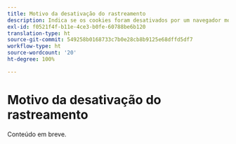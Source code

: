 ```yaml
---
title: Motivo da desativação do rastreamento
description: Indica se os cookies foram desativados por um navegador móvel ou desktop.
exl-id: f0521f4f-b11e-4ce3-b0fe-60788be6b120
translation-type: ht
source-git-commit: 549258b0168733c7b0e28cb8b9125e68dffd5df7
workflow-type: ht
source-wordcount: '20'
ht-degree: 100%

---
```


# Motivo da desativação do rastreamento

Conteúdo em breve.
